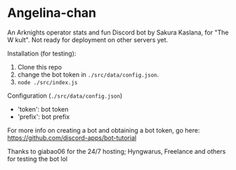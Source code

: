 # Angelina-chan

An Arknights operator stats and fun Discord bot by Sakura Kaslana, for "The W kult". Not ready for deployment on other servers yet.

Installation (for testing):
1. Clone this repo
2. change the bot token in `./src/data/config.json`.
3. `node ./src/index.js`

Configuration (`./src/data/config.json`)
- 'token': bot token
- 'prefix': bot prefix

For more info on creating a bot and obtaining a bot token, go here: https://github.com/discord-apps/bot-tutorial

Thanks to giabao06 for the 24/7 hosting; Hyngwarus, Freelance and others for testing the bot lol

